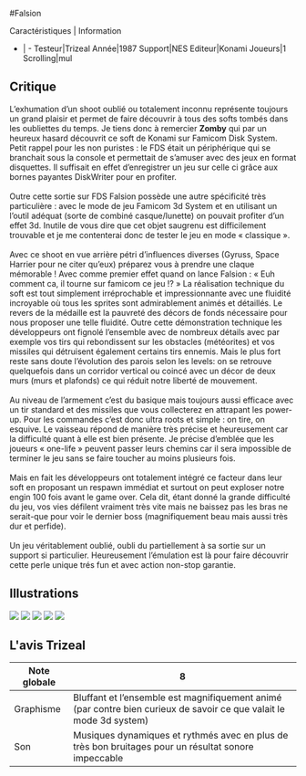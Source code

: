 #Falsion

Caractéristiques | Information
- | -
Testeur|Trizeal
Année|1987
Support|NES
Editeur|Konami
Joueurs|1
Scrolling|mul

## Critique
L’exhumation d’un shoot oublié ou totalement inconnu représente toujours un grand plaisir et permet de faire découvrir à tous des softs tombés dans les oubliettes du temps. Je tiens donc à remercier <b>Zomby</b> qui par un heureux hasard découvrit ce soft de Konami sur Famicom Disk System. Petit rappel pour les non puristes : le FDS était un périphérique qui se branchait sous la console et permettait de s’amuser avec des jeux en format disquettes. Il suffisait en effet d’enregistrer un jeu sur celle ci grâce aux bornes payantes DiskWriter pour en profiter.<br/><br/>Outre cette sortie sur FDS Falsion possède une autre spécificité très particulière : avec le mode de jeu Famicom 3d System et en utilisant un l’outil adéquat (sorte de combiné casque/lunette) on pouvait profiter d’un effet 3d. Inutile de vous dire que cet objet saugrenu est difficilement trouvable et je me contenterai donc de tester le jeu en mode « classique ».<br/><br/>Avec ce shoot en vue arrière pétri d’influences diverses (Gyruss, Space Harrier pour ne citer qu’eux) préparez vous à prendre une claque mémorable ! Avec comme premier effet quand on lance Falsion : « Euh comment ca, il tourne sur famicom ce jeu !? » La réalisation technique du soft est tout simplement irréprochable et impressionnante avec une fluidité incroyable où tous les sprites sont admirablement animés et détaillés. Le revers de la médaille est la pauvreté des décors de fonds nécessaire pour nous proposer une telle fluidité. Outre cette démonstration technique les développeurs ont fignolé l’ensemble avec de nombreux détails avec par exemple vos tirs qui rebondissent sur les obstacles (météorites) et vos missiles qui détruisent également certains tirs ennemis. Mais le plus fort reste sans doute l’évolution des parois selon les levels: on se retrouve quelquefois dans un corridor vertical ou coincé avec un décor de deux murs (murs et plafonds) ce qui réduit notre liberté de mouvement.<br/><br/>Au niveau de l’armement c’est du basique mais toujours aussi efficace avec un tir standard et des missiles que vous collecterez en attrapant les power-up. Pour les commandes c’est donc ultra roots et simple : on tire, on esquive. Le vaisseau répond de manière très précise et heureusement car la difficulté quant à elle est bien présente. Je précise d’emblée que les joueurs « one-life » peuvent passer leurs chemins car il sera impossible de terminer le jeu sans se faire toucher au moins plusieurs fois.<br/><br/>Mais en fait les développeurs ont totalement intégré ce facteur dans leur soft en proposant un respawn immédiat et surtout on peut exploser notre engin 100 fois avant le game over. Cela dit, étant donné la grande difficulté du jeu, vos vies défilent vraiment très vite mais ne baissez pas les bras ne serait-que pour voir le dernier boss (magnifiquement beau mais aussi très dur et perfide).<br/><br/>Un jeu véritablement oublié, oubli du partiellement à sa sortie sur un support si particulier. Heureusement l’émulation est là pour faire découvrir cette perle unique trés fun et avec action non-stop garantie.<br/>

## Illustrations
![](http://www.shmup.com/images/thumbs/img_fiche_1_1311.png)
![](http://www.shmup.com/images/thumbs/img_fiche_2_1311.png)
![](http://www.shmup.com/images/thumbs/img_fiche_3_1311.png)
![](http://www.shmup.com/images/thumbs/img_fiche_4_1311.png)
![](http://www.shmup.com/images/thumbs/)

## L'avis Trizeal
Note globale|8
-|-
Graphisme|Bluffant et l’ensemble est magnifiquement animé (par contre bien curieux de savoir ce que valait le mode 3d system)
Son|Musiques dynamiques et rythmés avec en plus de très bon bruitages pour un résultat sonore impeccable
